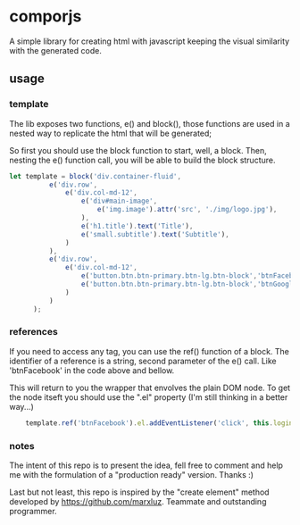 # comporjs
A simple library for creating html with javascript keeping the visual similarity 
with the generated code.

## usage

### template
The lib exposes two functions, e() and block(), those functions are used in a nested way 
to replicate the html that will be generated;

So first you should use the block function to start, well, a block. Then, nesting the e()
function call, you will be able to build the block structure.

```javascript
let template = block('div.container-fluid',
          e('div.row',
              e('div.col-md-12',
                  e('div#main-image',
                      e('img.image').attr('src', './img/logo.jpg'),
                  ),
                  e('h1.title').text('Title'),
                  e('small.subtitle').text('Subtitle'),
              )
          ),
          e('div.row',
              e('div.col-md-12',
                  e('button.btn.btn-primary.btn-lg.btn-block','btnFacebook').text('Login com Facebook'),
                  e('button.btn.btn-primary.btn-lg.btn-block','btnGoogle').text('Login com Google')
              )
          )
      );
```

### references
If you need to access any tag, you can use the ref() function of a block. The identifier of a reference
is a string, second parameter of the e() call. Like 'btnFacebook' in the code above and bellow.

This will return to you the wrapper that envolves the plain DOM node. To get the node
itseft you should use the ".el" property (I'm still thinking in a better way...)

```javascript
    template.ref('btnFacebook').el.addEventListener('click', this.loginFacebook.bind(this));
```

### notes
The intent of this repo is to present the idea, fell free to comment and help me with the 
formulation of a "production ready" version. Thanks :)

Last but not least, this repo is inspired by the "create element" method developed by https://github.com/marxluz.
Teammate and outstanding programmer.
